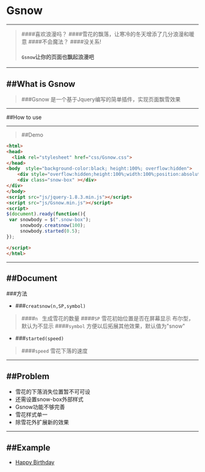 Gsnow
===
---
> ####喜欢浪漫吗？
> ####雪花的飘落，让寒冷的冬天增添了几分浪漫和暖意
> ####不会魔法？
> ####没关系!
> #### `Gsnow`让你的页面也飘起浪漫吧

---
##What is Gsnow
---
> ###Gsnow 是一个基于Jquery编写的简单插件，实现页面飘雪效果

---

##How to use

---
> ##Demo

```html
<html>
<head>
  <link rel="stylesheet" href="css/Gsnow.css">
</head>
<body  style="background-color:black; height:100%; overflow:hidden">
	<div style="overflow:hidden;height:100%;width:100%;position:absolute">
	<div class="snow-box" ></div>
</div>
</body>
<script src="js/jquery-1.8.3.min.js"></script>
<script src="js/Gsnow.min.js"></script>
<script>
$(document).ready(function(){
 var snowbody = $(".snow-box");
     snowbody.creatsnow(100);
     snowbody.started(0.5);
});

</script>
</html>
```

---
##Document
---
###方法
- ###`creatsnow(n,SP,symbol)`
> ####`n ` 生成雪花的数量
> ####`SP` 雪花初始位置是否在屏幕显示 布尔型，默认为不显示
> ####`symbol` 方便以后拓展其他效果，默认值为"snow"

- ###`started(speed)`
> ####`speed`  雪花下落的速度
---

##Problem
---

- 雪花的下落消失位置暂不可可设
- 还需设置snow-box外部样式 
- Gsnow功能不够完善
- 雪花样式单一
- 除雪花外扩展新的效果

---

##Example
---

* [Happy Birthday](https://georageliang.github.io/happybirth)

